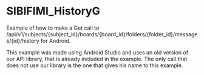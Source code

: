 SIBIFIMI_HistoryG
===================

Example of how to make a Get call to /api/v1/subjects/{subject_id}/boards/{board_id}/folders/{folder_id}/messages/{id}/history for Android.

This example was made using Android Studio and uses an old version of our API library, that is already included in the example. The only call that does not use our library is the one that gives his name to this example.




